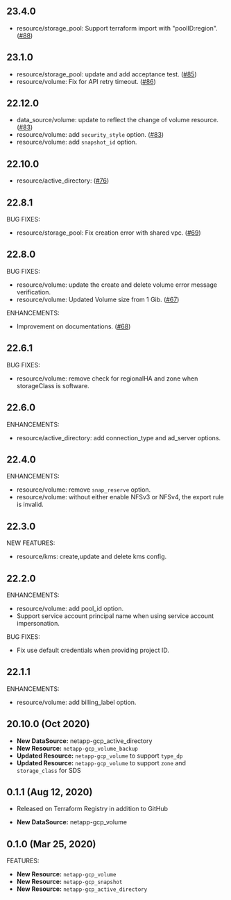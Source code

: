 ## 23.4.0
* resource/storage_pool: Support terraform import with "poolID:region". ([#88](https://github.com/NetApp/terraform-provider-netapp-gcp/issues/88))

## 23.1.0
* resource/storage_pool: update and add acceptance test. ([#85](https://github.com/NetApp/terraform-provider-netapp-gcp/issues/85))
* resource/volume: Fix for API retry timeout. ([#86](https://github.com/NetApp/terraform-provider-netapp-gcp/issues/86))

## 22.12.0
* data_source/volume: update to reflect the change of volume resource. ([#83](https://github.com/NetApp/terraform-provider-netapp-gcp/issues/83))
* resource/volume: add `security_style` option. ([#83](https://github.com/NetApp/terraform-provider-netapp-gcp/issues/83))
* resource/volume: add `snapshot_id` option. 

## 22.10.0
* resource/active_directory: ([#76](https://github.com/NetApp/terraform-provider-netapp-gcp/issues/76))

## 22.8.1
BUG FIXES:
* resource/storage_pool: Fix creation error with shared vpc. ([#69](https://github.com/NetApp/terraform-provider-netapp-gcp/issues/69))

## 22.8.0
BUG FIXES:
* resource/volume: update the create and delete volume error message verification.
* resource/volume: Updated Volume size from 1 Gib. ([#67](https://github.com/NetApp/terraform-provider-netapp-gcp/pull/67))

ENHANCEMENTS:
* Improvement on documentations. ([#68](https://github.com/NetApp/terraform-provider-netapp-gcp/pull/68))

## 22.6.1
BUG FIXES:

* resource/volume: remove check for regionalHA and zone when storageClass is software.


## 22.6.0
ENHANCEMENTS:

* resource/active_directory: add connection_type and ad_server options.

## 22.4.0
ENHANCEMENTS:

* resource/volume: remove `snap_reserve` option.
* resource/volume: without either enable NFSv3 or NFSv4, the export rule is invalid.

## 22.3.0
NEW FEATURES:

* resource/kms: create,update and delete kms config.

## 22.2.0
ENHANCEMENTS:

* resource/volume: add pool_id option.
* Support service account principal name when using service account impersonation.

BUG FIXES:

* Fix use default credentials when providing project ID. 

## 22.1.1
ENHANCEMENTS:

* resource/volume: add billing_label option.

## 20.10.0 (Oct 2020)

* **New DataSource:** netapp-gcp_active_directory
* **New Resource:** `netapp-gcp_volume_backup`
* **Updated Resource:** `netapp-gcp_volume` to support `type_dp`
* **Updated Resource:** `netapp-gcp_volume` to support `zone` and `storage_class` for SDS

## 0.1.1 (Aug 12, 2020)

* Released on Terraform Registry in addition to GitHub

* **New DataSource:** netapp-gcp_volume

## 0.1.0 (Mar 25, 2020)

FEATURES:

* **New Resource:** `netapp-gcp_volume`
* **New Resource:** `netapp-gcp_snapshot`
* **New Resource:** `netapp-gcp_active_directory`
